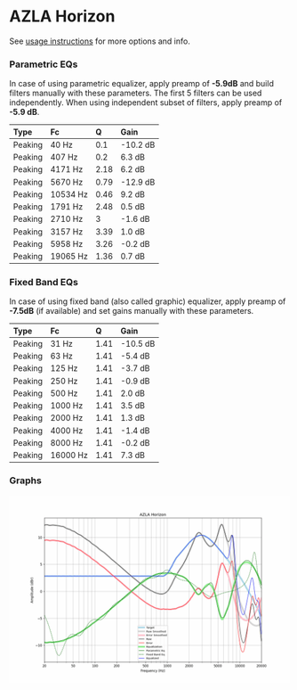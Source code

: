 # AZLA Horizon
See [usage instructions](https://github.com/jaakkopasanen/AutoEq#usage) for more options and info.

### Parametric EQs
In case of using parametric equalizer, apply preamp of **-5.9dB** and build filters manually
with these parameters. The first 5 filters can be used independently.
When using independent subset of filters, apply preamp of **-5.9 dB**.

| Type    | Fc       |    Q | Gain     |
|:--------|:---------|:-----|:---------|
| Peaking | 40 Hz    | 0.1  | -10.2 dB |
| Peaking | 407 Hz   | 0.2  | 6.3 dB   |
| Peaking | 4171 Hz  | 2.18 | 6.2 dB   |
| Peaking | 5670 Hz  | 0.79 | -12.9 dB |
| Peaking | 10534 Hz | 0.46 | 9.2 dB   |
| Peaking | 1791 Hz  | 2.48 | 0.5 dB   |
| Peaking | 2710 Hz  | 3    | -1.6 dB  |
| Peaking | 3157 Hz  | 3.39 | 1.0 dB   |
| Peaking | 5958 Hz  | 3.26 | -0.2 dB  |
| Peaking | 19065 Hz | 1.36 | 0.7 dB   |

### Fixed Band EQs
In case of using fixed band (also called graphic) equalizer, apply preamp of **-7.5dB**
(if available) and set gains manually with these parameters.

| Type    | Fc       |    Q | Gain     |
|:--------|:---------|:-----|:---------|
| Peaking | 31 Hz    | 1.41 | -10.5 dB |
| Peaking | 63 Hz    | 1.41 | -5.4 dB  |
| Peaking | 125 Hz   | 1.41 | -3.7 dB  |
| Peaking | 250 Hz   | 1.41 | -0.9 dB  |
| Peaking | 500 Hz   | 1.41 | 2.0 dB   |
| Peaking | 1000 Hz  | 1.41 | 3.5 dB   |
| Peaking | 2000 Hz  | 1.41 | 1.3 dB   |
| Peaking | 4000 Hz  | 1.41 | -1.4 dB  |
| Peaking | 8000 Hz  | 1.41 | -0.2 dB  |
| Peaking | 16000 Hz | 1.41 | 7.3 dB   |

### Graphs
![](./AZLA%20Horizon.png)